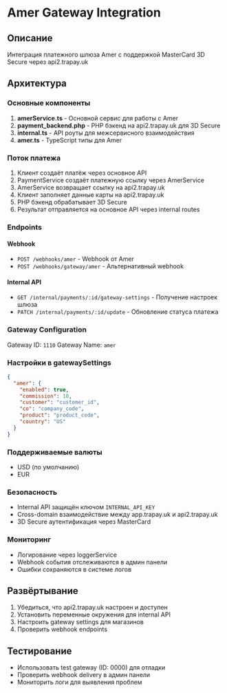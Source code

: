 # Amer Gateway Integration

## Описание
Интеграция платежного шлюза Amer с поддержкой MasterCard 3D Secure через api2.trapay.uk

## Архитектура

### Основные компоненты
1. **amerService.ts** - Основной сервис для работы с Amer
2. **payment_backend.php** - PHP бэкенд на api2.trapay.uk для 3D Secure
3. **internal.ts** - API роуты для межсервисного взаимодействия
4. **amer.ts** - TypeScript типы для Amer

### Поток платежа
1. Клиент создаёт платёж через основное API
2. PaymentService создаёт платежную ссылку через AmerService
3. AmerService возвращает ссылку на api2.trapay.uk
4. Клиент заполняет данные карты на api2.trapay.uk
5. PHP бэкенд обрабатывает 3D Secure
6. Результат отправляется на основное API через internal routes

### Endpoints

#### Webhook
- `POST /webhooks/amer` - Webhook от Amer
- `POST /webhooks/gateway/amer` - Альтернативный webhook

#### Internal API
- `GET /internal/payments/:id/gateway-settings` - Получение настроек шлюза
- `PATCH /internal/payments/:id/update` - Обновление статуса платежа

### Gateway Configuration
Gateway ID: `1110`
Gateway Name: `amer`

### Настройки в gatewaySettings
```json
{
  "amer": {
    "enabled": true,
    "commission": 10,
    "customer": "customer_id",
    "co": "company_code", 
    "product": "product_code",
    "country": "US"
  }
}
```

### Поддерживаемые валюты
- USD (по умолчанию)
- EUR

### Безопасность
- Internal API защищён ключом `INTERNAL_API_KEY`
- Cross-domain взаимодействие между app.trapay.uk и api2.trapay.uk
- 3D Secure аутентификация через MasterCard

### Мониторинг
- Логирование через loggerService
- Webhook события отслеживаются в админ панели
- Ошибки сохраняются в системе логов

## Развёртывание
1. Убедиться, что api2.trapay.uk настроен и доступен
2. Установить переменные окружения для internal API
3. Настроить gateway settings для магазинов
4. Проверить webhook endpoints

## Тестирование
- Использовать test gateway (ID: 0000) для отладки
- Проверить webhook delivery в админ панели
- Мониторить логи для выявления проблем
